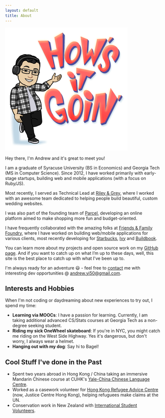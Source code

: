 ```yaml
---
layout: default
title: About 
---
```


<img class="profile-picture" src="benport.png">

Hey there, I'm Andrew and it's great to meet you!

I am a graduate of Syracuse University (BS in Economics) and Georgia Tech (MS in Computer Science). Since 2012, I have worked primarily with early-stage startups, building web and mobile applications (with a focus on Ruby/JS).

Most recently, I served as Technical Lead at [Riley & Grey](https://www.rileygrey.com), where I worked with an awesome team dedicated to helping people build beautiful, custom wedding websites. 

I was also part of the founding team of [Parcel](https://www.thisisparcel.com), developing an online platform aimed to make shopping more fun and budget-oriented.

I have frequently collaborated with the amazing folks at [Friends & Family Foundry](https://www.friendsfamily.co), where I have worked on building web/mobile applications for various clients, most recently developing for [Starbucks](https://www.starbucks.com), [Ivy](https://www.ivy.com) and [Buildbook](https://www.buildbook.co).


You can learn more about my projects and open source work on my [GitHub page](https://www.github.com/AndrewHYi). And if you want to catch up on what I’m up to these days, well, this site is the best place to catch up with what I've been up to. 

I'm always ready for an adventure 😃 - feel free to [contact](/contact) me with interesting dev opportunities @ <andrew.yi50@gmail.com>.



## Interests and Hobbies

When I'm not coding or daydreaming about new experiences to try out, I spend my time:

- **Learning via MOOCs**: I have a passion for learning. Currently, I am taking additional advanced CS/Stats courses at Georgia Tech as a non-degree seeking student. 
- **Riding my sick OneWheel skateboard**: If you're in NYC, you might catch me riding on the West Side Highway. Yes it's dangerous, but don't worry, I always wear a helmet.
- **Hanging out with my dog**: Say hi to Bagel!

## Cool Stuff I've done in the Past
- Spent two years abroad in Hong Kong / China taking an immersive Mandarin Chinese course at CUHK's [Yale-China Chinese Language Centre](https://www.ycclc.cuhk.edu.hk/default.aspx?pg=home).
- Worked as a casework volunteer for [Hong Kong Refugee Advice Centre](https://www.justicecentre.org.hk/) (now, Justice Centre Hong Kong), helping refuguees make claims at the UN.
- Conservation work in New Zealand with [International Student Volunteers](https://globalvolunteers.org/students/).